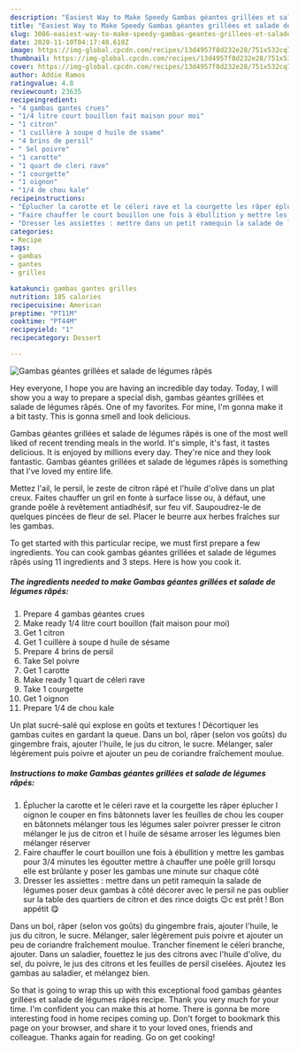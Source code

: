 ```yaml
---
description: "Easiest Way to Make Speedy Gambas géantes grillées et salade de légumes râpés"
title: "Easiest Way to Make Speedy Gambas géantes grillées et salade de légumes râpés"
slug: 3086-easiest-way-to-make-speedy-gambas-geantes-grillees-et-salade-de-legumes-rapes
date: 2020-11-10T04:17:48.610Z
image: https://img-global.cpcdn.com/recipes/13d4957f8d232e28/751x532cq70/gambas-geantes-grillees-et-salade-de-legumes-rapes-photo-principale-de-la-recette.jpg
thumbnail: https://img-global.cpcdn.com/recipes/13d4957f8d232e28/751x532cq70/gambas-geantes-grillees-et-salade-de-legumes-rapes-photo-principale-de-la-recette.jpg
cover: https://img-global.cpcdn.com/recipes/13d4957f8d232e28/751x532cq70/gambas-geantes-grillees-et-salade-de-legumes-rapes-photo-principale-de-la-recette.jpg
author: Addie Ramos
ratingvalue: 4.8
reviewcount: 23635
recipeingredient:
- "4 gambas gantes crues"
- "1/4 litre court bouillon fait maison pour moi"
- "1 citron"
- "1 cuillère à soupe d huile de ssame"
- "4 brins de persil"
- " Sel poivre"
- "1 carotte"
- "1 quart de cleri rave"
- "1 courgette"
- "1 oignon"
- "1/4 de chou kale"
recipeinstructions:
- "Éplucher la carotte et le céleri rave et la courgette les râper éplucher l oignon le couper en fins bâtonnets laver les feuilles de chou les couper en bâtonnets mélanger tous les légumes saler poivrer presser le citron mélanger le jus de citron et l huile de sésame arroser les légumes bien mélanger réserver"
- "Faire chauffer le court bouillon une fois à ébullition y mettre les gambas pour 3/4 minutes les égoutter mettre à chauffer une poêle grill lorsqu elle est brûlante y poser les gambas une minute sur chaque côté"
- "Dresser les assiettes : mettre dans un petit ramequin la salade de légumes poser deux gambas à côté décorer avec le persil ne pas oublier sur la table des quartiers de citron et des rince doigts 😉c est prêt ! Bon appétit 😋"
categories:
- Recipe
tags:
- gambas
- gantes
- grilles

katakunci: gambas gantes grilles 
nutrition: 185 calories
recipecuisine: American
preptime: "PT11M"
cooktime: "PT44M"
recipeyield: "1"
recipecategory: Dessert

---
```



![Gambas géantes grillées et salade de légumes râpés](https://img-global.cpcdn.com/recipes/13d4957f8d232e28/751x532cq70/gambas-geantes-grillees-et-salade-de-legumes-rapes-photo-principale-de-la-recette.jpg)

Hey everyone, I hope you are having an incredible day today. Today, I will show you a way to prepare a special dish, gambas géantes grillées et salade de légumes râpés. One of my favorites. For mine, I'm gonna make it a bit tasty. This is gonna smell and look delicious.

Gambas géantes grillées et salade de légumes râpés is one of the most well liked of recent trending meals in the world. It's simple, it's fast, it tastes delicious. It is enjoyed by millions every day. They're nice and they look fantastic. Gambas géantes grillées et salade de légumes râpés is something that I've loved my entire life.

Mettez l&#39;ail, le persil, le zeste de citron râpé et l&#39;huile d&#39;olive dans un plat creux. Faites chauffer un gril en fonte à surface lisse ou, à défaut, une grande poêle à revêtement antiadhésif, sur feu vif. Saupoudrez-le de quelques pincées de fleur de sel. Placer le beurre aux herbes fraîches sur les gambas.


To get started with this particular recipe, we must first prepare a few ingredients. You can cook gambas géantes grillées et salade de légumes râpés using 11 ingredients and 3 steps. Here is how you cook it.

<!--inarticleads1-->

##### The ingredients needed to make Gambas géantes grillées et salade de légumes râpés:

1. Prepare 4 gambas géantes crues
1. Make ready 1/4 litre court bouillon (fait maison pour moi)
1. Get 1 citron
1. Get 1 cuillère à soupe d huile de sésame
1. Prepare 4 brins de persil
1. Take  Sel poivre
1. Get 1 carotte
1. Make ready 1 quart de céleri rave
1. Take 1 courgette
1. Get 1 oignon
1. Prepare 1/4 de chou kale


Un plat sucré-salé qui explose en goûts et textures ! Décortiquer les gambas cuites en gardant la queue. Dans un bol, râper (selon vos goûts) du gingembre frais, ajouter l&#39;huile, le jus du citron, le sucre. Mélanger, saler légèrement puis poivre et ajouter un peu de coriandre fraîchement moulue. 

<!--inarticleads2-->

##### Instructions to make Gambas géantes grillées et salade de légumes râpés:

1. Éplucher la carotte et le céleri rave et la courgette les râper éplucher l oignon le couper en fins bâtonnets laver les feuilles de chou les couper en bâtonnets mélanger tous les légumes saler poivrer presser le citron mélanger le jus de citron et l huile de sésame arroser les légumes bien mélanger réserver
1. Faire chauffer le court bouillon une fois à ébullition y mettre les gambas pour 3/4 minutes les égoutter mettre à chauffer une poêle grill lorsqu elle est brûlante y poser les gambas une minute sur chaque côté
1. Dresser les assiettes : mettre dans un petit ramequin la salade de légumes poser deux gambas à côté décorer avec le persil ne pas oublier sur la table des quartiers de citron et des rince doigts 😉c est prêt ! Bon appétit 😋


Dans un bol, râper (selon vos goûts) du gingembre frais, ajouter l&#39;huile, le jus du citron, le sucre. Mélanger, saler légèrement puis poivre et ajouter un peu de coriandre fraîchement moulue. Trancher finement le céleri branche, ajouter. Dans un saladier, fouettez le jus des citrons avec l&#39;huile d&#39;olive, du sel, du poivre, le jus des citrons et les feuilles de persil ciselées. Ajoutez les gambas au saladier, et mélangez bien. 

So that is going to wrap this up with this exceptional food gambas géantes grillées et salade de légumes râpés recipe. Thank you very much for your time. I'm confident you can make this at home. There is gonna be more interesting food in home recipes coming up. Don't forget to bookmark this page on your browser, and share it to your loved ones, friends and colleague. Thanks again for reading. Go on get cooking!
